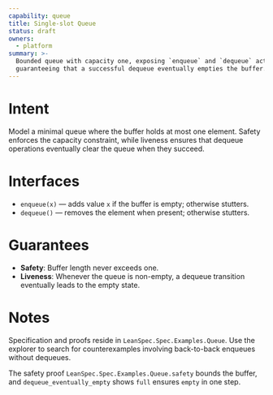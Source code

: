 ```yaml
---
capability: queue
title: Single-slot Queue
status: draft
owners:
  - platform
summary: >-
  Bounded queue with capacity one, exposing `enqueue` and `dequeue` actions and
  guaranteeing that a successful dequeue eventually empties the buffer.
---
```


# Intent

Model a minimal queue where the buffer holds at most one element. Safety enforces the
capacity constraint, while liveness ensures that dequeue operations eventually clear the
queue when they succeed.

# Interfaces

- `enqueue(x)` — adds value `x` if the buffer is empty; otherwise stutters.
- `dequeue()` — removes the element when present; otherwise stutters.

# Guarantees

- **Safety**: Buffer length never exceeds one.
- **Liveness**: Whenever the queue is non-empty, a dequeue transition eventually leads to the empty state.

# Notes

Specification and proofs reside in `LeanSpec.Spec.Examples.Queue`. Use the explorer to
search for counterexamples involving back-to-back enqueues without dequeues.

The safety proof `LeanSpec.Spec.Examples.Queue.safety` bounds the buffer, and `dequeue_eventually_empty` shows `full` ensures `empty` in one step.
